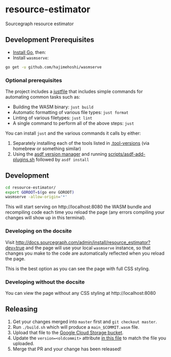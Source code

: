 # resource-estimator

Sourcegraph resource estimator

## Development Prerequisites

- [Install Go](https://golang.org/doc/install), then:
- Install `wasmserve`:

```sh
go get -u github.com/hajimehoshi/wasmserve
```

### Optional prerequisites

The project includes a [justfile](https://github.com/sourcegraph/infrastructure/blob/main/justfile) that includes simple
commands for automating common tasks such as:

- Building the WASM binary: `just build`
- Automatic formatting of various file types: `just format`
- Linting of various filetypes: `just lint`
- A single command to perform all of the above steps: `just`

You can install `just` and the various commands it calls by either:

1. Separately installing each of the tools listed in [.tool-versions](./.tool-versions) (via homebrew or something similar)
2. Using the [asdf version manager](https://github.com/asdf-vm/asdf) and running [scripts/asdf-add-plugins.sh](./scripts/asdf-add-plugins.sh) followed by `asdf install`

## Development

```sh
cd resource-estimator/
export GOROOT=$(go env GOROOT)
wasmserve -allow-origin='*'
```

This will start serving on http://localhost:8080 the WASM bundle and recompiling code each time you reload the page (any errors compiling your changes will show up in this terminal).

### Developing on the docsite

Visit http://docs.sourcegraph.com/admin/install/resource_estimator?dev=true and the page will use your local `wasmserve` instance, so
that changes you make to the code are automatically reflected when you reload the page.

This is the best option as you can see the page with full CSS styling.

### Developing without the docsite

You can view the page without any CSS styling at http://localhost:8080

## Releasing

1. Get your changes merged into `master` first and `git checkout master`.
2. Run `./build.sh` which will produce a `main_$COMMIT.wasm` file.
3. Upload that file to the [Google Cloud Storage bucket](https://console.cloud.google.com/storage/browser/sourcegraph-resource-estimator?authuser=1&project=sourcegraph-dev).
4. Update the `version=<oldcommit>` attribute [in this file](https://github.com/sourcegraph/sourcegraph/edit/master/doc/admin/install/resource_estimator.md) to match the file you uploaded.
5. Merge that PR and your change has been released!
